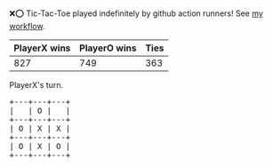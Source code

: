 :x::o: Tic-Tac-Toe played indefinitely by github action runners! See [my workflow](.github/workflows/play.yaml).

|PlayerX wins|PlayerO wins|Ties|
|-|-|-|
|827|749|363|

PlayerX's turn.

<pre>
+---+---+---+
|   | O |   |
+---+---+---+
| O | X | X |
+---+---+---+
| O | X | O |
+---+---+---+
</pre>